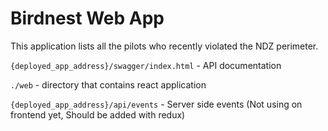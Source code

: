 # Birdnest Web App

This application lists all the pilots who recently violated the NDZ perimeter.

`{deployed_app_address}/swagger/index.html` - API documentation

`./web` - directory that contains react application

`{deployed_app_address}/api/events` - Server side events (Not using on frontend yet, Should be added with redux)

